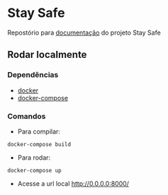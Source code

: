 # Stay Safe

Repostório para [documentação](https://fga-eps-mds.github.io/2020.1-stay-safe-docs/) do projeto Stay Safe

## Rodar localmente

### Dependências
* [docker](https://docs.docker.com/get-docker/)
* [docker-compose](https://docs.docker.com/compose/install/)

### Comandos
* Para compilar:
<pre><code>docker-compose build</code></pre>

* Para rodar: 
<pre><code>docker-compose up</code></pre>

* Acesse a url local http://0.0.0.0:8000/
